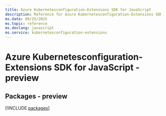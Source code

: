 ```yaml
---
title: Azure Kubernetesconfiguration-Extensions SDK for JavaScript
description: Reference for Azure Kubernetesconfiguration-Extensions SDK for JavaScript
ms.date: 09/25/2025
ms.topic: reference
ms.devlang: javascript
ms.service: kubernetesconfiguration-extensions
---
```

# Azure Kubernetesconfiguration-Extensions SDK for JavaScript - preview
## Packages - preview
[!INCLUDE [packages](kubernetesconfiguration-extensions-index.md)]